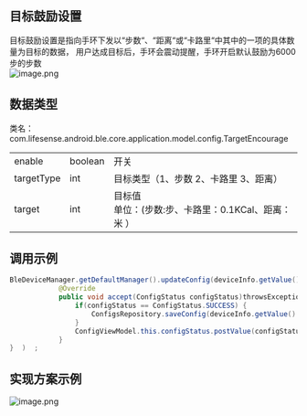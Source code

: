 <a name="fJg09"></a>
## 目标鼓励设置
目标鼓励设置是指向手环下发以“步数“、“距离“或“卡路里“中其中的一项的具体数量为目标的数据， 用户达成目标后，手环会震动提醒，手环开启默认鼓励为6000步的步数<br />![image.png](https://cdn.nlark.com/yuque/0/2021/png/265997/1616677281900-840224e3-1942-477c-8a6d-f9a205943952.png#align=left&display=inline&height=157&margin=%5Bobject%20Object%5D&name=image.png&originHeight=157&originWidth=846&size=9459&status=done&style=none&width=846)
<a name="ourMO"></a>
## 数据类型
类名：com.lifesense.android.ble.core.application.model.config.TargetEncourage

|  |  |  |
| --- | --- | --- |
| enable | boolean | 开关 |
| targetType | int | 目标类型（1、步数 2、卡路里 3、距离） |
| target | int | 目标值 <br />单位：(步数:步、卡路里：0.1KCal、距离：米 ） |

<a name="rucau"></a>
## 调用示例
```java
BleDeviceManager.getDefaultManager().updateConfig(deviceInfo.getValue().getMac(), dialPlate, new Consumer<ConfigStatus>() {
            @Override
            public void accept(ConfigStatus configStatus)throwsException{   
                if(configStatus == ConfigStatus.SUCCESS) {
                    ConfigsRepository.saveConfig(deviceInfo.getValue().getMac(),config);
                }
                ConfigViewModel.this.configStatus.postValue(configStatus);
            }
}  )  ;
```
<a name="n2vLz"></a>
## 实现方案示例
![image.png](https://cdn.nlark.com/yuque/0/2021/png/265997/1616677454961-83aac5af-0ae7-4b08-ba48-137b11fb1542.png#align=left&display=inline&height=269&margin=%5Bobject%20Object%5D&name=image.png&originHeight=269&originWidth=867&size=26823&status=done&style=none&width=867)<br />


